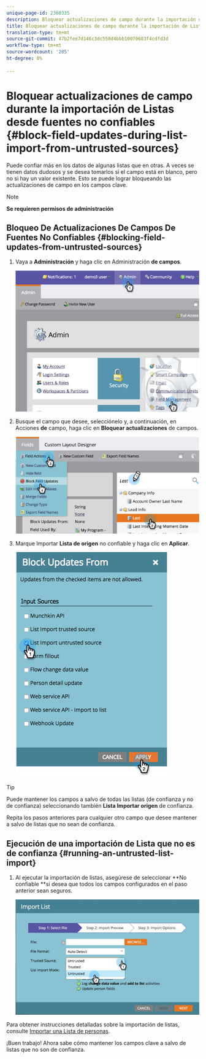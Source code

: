 ```yaml
---
unique-page-id: 2360335
description: Bloquear actualizaciones de campo durante la importación de Listas desde fuentes no confiables - Documentos de marketing - Documentación del producto
title: Bloquear actualizaciones de campo durante la importación de Listas desde fuentes no confiables
translation-type: tm+mt
source-git-commit: 47b2fee7d146c3dc558d4bbb10070683f4cdfd3d
workflow-type: tm+mt
source-wordcount: '205'
ht-degree: 0%

---
```



# Bloquear actualizaciones de campo durante la importación de Listas desde fuentes no confiables {#block-field-updates-during-list-import-from-untrusted-sources}

Puede confiar más en los datos de algunas listas que en otras. A veces se tienen datos dudosos y se desea tomarlos si el campo está en blanco, pero no si hay un valor existente. Esto se puede lograr bloqueando las actualizaciones de campo en los campos clave.

>[!NOTE]
>
>**Se requieren permisos de administración**

## Bloqueo De Actualizaciones De Campos De Fuentes No Confiables {#blocking-field-updates-from-untrusted-sources}

1. Vaya a **Administración** y haga clic en Administración **de campos**.

   ![](assets/image2014-9-19-9-3a38-3a38.png)

1. Busque el campo que desee, selecciónelo y, a continuación, en Acciones **de** campo, haga clic en **Bloquear actualizaciones** de campos.

   ![](assets/image2014-9-19-9-3a39-3a40.png)

1. Marque Importar **Lista de origen** no confiable y haga clic en **Aplicar**.

   ![](assets/blockupdates.png)

>[!TIP]
>
>Puede mantener los campos a salvo de todas las listas (de confianza y no de confianza) seleccionando también **Lista Importar origen** de confianza.

Repita los pasos anteriores para cualquier otro campo que desee mantener a salvo de listas que no sean de confianza.

## Ejecución de una importación de Lista que no es de confianza {#running-an-untrusted-list-import}

1. Al ejecutar la importación de listas, asegúrese de seleccionar **No confiable **si desea que todos los campos configurados en el paso anterior sean seguros.

   ![](assets/importpersondetails.jpg)

Para obtener instrucciones detalladas sobre la importación de listas, consulte [Importar una Lista de personas](../../../getting-started/quick-wins/import-a-list-of-people.md).

¡Buen trabajo! Ahora sabe cómo mantener los campos clave a salvo de listas que no son de confianza.
